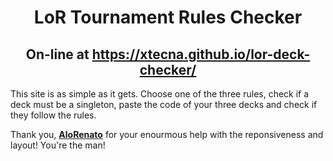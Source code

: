 <h1 align="center">LoR Tournament Rules Checker</h1>

<h2 align="center">On-line at <a href="https://xtecna.github.io/lor-deck-checker/">https://xtecna.github.io/lor-deck-checker/</a></h2>

<p>
  This site is as simple as it gets. Choose one of the three rules, check if a deck must be a singleton, paste the code of your three decks and check if they follow the rules.
</p>

<p>
  Thank you, <strong><a href="https://github.com/renatocesarramos">AloRenato</a></strong> for your enourmous help with the reponsiveness and layout! You're the man!
</p>
